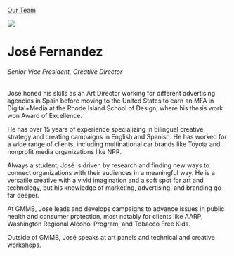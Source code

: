 





[Our Team](/who-we-are/team/)


![](data:image/gif;base64,R0lGODlhAQABAAAAACH5BAEKAAEALAAAAAABAAEAAAICTAEAOw==)![](https://www.gmmb.com/wp-content/uploads/2020/11/Jose-Fernandez-new-468x468.jpg)


José Fernandez
==============


###### Senior Vice President, Creative Director


José honed his skills as an Art Director working for different advertising agencies in Spain before moving to the United States to earn an MFA in Digital+Media at the Rhode Island School of Design, where his thesis work won Award of Excellence.


He has over 15 years of experience specializing in bilingual creative strategy and creating campaigns in English and Spanish. He has worked for a wide range of clients, including multinational car brands like Toyota and nonprofit media organizations like NPR.


Always a student, José is driven by research and finding new ways to connect organizations with their audiences in a meaningful way. He is a versatile creative with a vivid imagination and a soft spot for art and technology, but his knowledge of marketing, advertising, and branding go far deeper.


At GMMB, José leads and develops campaigns to advance issues in public health and consumer protection, most notably for clients like AARP, Washington Regional Alcohol Program, and Tobacco Free Kids.


Outside of GMMB, José speaks at art panels and technical and creative workshops.











